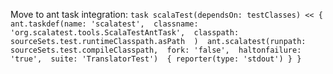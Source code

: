 Move to ant task integration:
`task scalaTest(dependsOn: testClasses) << { 
    ant.taskdef(name: 'scalatest', 
                classname: 'org.scalatest.tools.ScalaTestAntTask', 
                classpath: sourceSets.test.runtimeClasspath.asPath 
    ) 
    ant.scalatest(runpath: sourceSets.test.compileClasspath, 
                fork: 'false', 
                haltonfailure: 'true', 
                suite: 'TranslatorTest') 
                { reporter(type: 'stdout') }
 } `